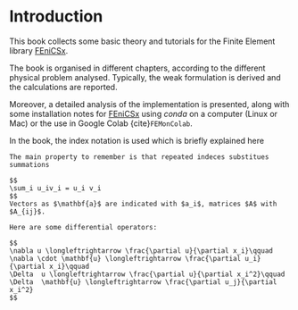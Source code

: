 # Introduction

This book collects some basic theory and tutorials for the Finite Element library [FEniCSx](https://fenicsproject.org).

The book is organised in different chapters, according to the different physical problem analysed. Typically, the weak formulation is derived and the calculations are reported.

Moreover, a detailed analysis of the implementation is presented, along with some installation notes for [FEniCSx](https://fenicsproject.org) using *conda* on a computer (Linux or Mac) or the use in Google Colab {cite}`FEMonColab`.


In the book, the index notation is used which is briefly explained here
```{prf:assumption}
The main property to remember is that repeated indeces substitues summations

$$ 
\sum_i u_iv_i = u_i v_i
$$
Vectors as $\mathbf{a}$ are indicated with $a_i$, matrices $A$ with $A_{ij}$. 

Here are some differential operators:

$$ 
\nabla u \longleftrightarrow \frac{\partial u}{\partial x_i}\qquad 
\nabla \cdot \mathbf{u} \longleftrightarrow \frac{\partial u_i}{\partial x_i}\qquad 
\Delta  u \longleftrightarrow \frac{\partial u}{\partial x_i^2}\qquad
\Delta  \mathbf{u} \longleftrightarrow \frac{\partial u_j}{\partial x_i^2}
$$

```

```{tableofcontents}
```
